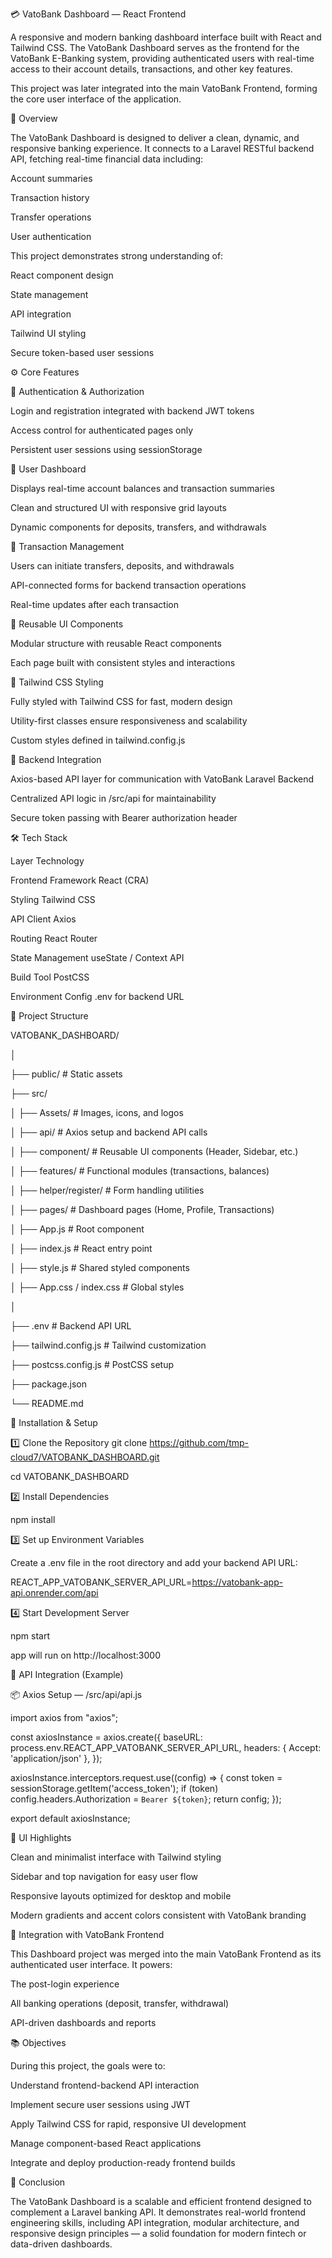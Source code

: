 💳 VatoBank Dashboard — React Frontend

A responsive and modern banking dashboard interface built with React and Tailwind CSS.
The VatoBank Dashboard serves as the frontend for the VatoBank E-Banking system, providing authenticated users with real-time access to their account details, transactions, and other key features.

This project was later integrated into the main VatoBank Frontend, forming the core user interface of the application.

🧠 Overview

The VatoBank Dashboard is designed to deliver a clean, dynamic, and responsive banking experience.
It connects to a Laravel RESTful backend API, fetching real-time financial data including:

Account summaries

Transaction history

Transfer operations

User authentication

This project demonstrates strong understanding of:

React component design

State management

API integration

Tailwind UI styling

Secure token-based user sessions

⚙️ Core Features

🔐 Authentication & Authorization

Login and registration integrated with backend JWT tokens

Access control for authenticated pages only

Persistent user sessions using sessionStorage

💼 User Dashboard

Displays real-time account balances and transaction summaries

Clean and structured UI with responsive grid layouts

Dynamic components for deposits, transfers, and withdrawals

💸 Transaction Management

Users can initiate transfers, deposits, and withdrawals

API-connected forms for backend transaction operations

Real-time updates after each transaction

🧾 Reusable UI Components

Modular structure with reusable React components

Each page built with consistent styles and interactions

🎨 Tailwind CSS Styling

Fully styled with Tailwind CSS for fast, modern design

Utility-first classes ensure responsiveness and scalability

Custom styles defined in tailwind.config.js

🔗 Backend Integration

Axios-based API layer for communication with VatoBank Laravel Backend

Centralized API logic in /src/api for maintainability

Secure token passing with Bearer authorization header

🛠️ Tech Stack

Layer	Technology

Frontend Framework	React (CRA)

Styling	Tailwind CSS

API Client	Axios

Routing	React Router

State Management	useState / Context API

Build Tool	PostCSS

Environment Config	.env for backend URL

📁 Project Structure

VATOBANK_DASHBOARD/

│

├── public/                     # Static assets

├── src/

│   ├── Assets/                 # Images, icons, and logos

│   ├── api/                    # Axios setup and backend API calls

│   ├── component/              # Reusable UI components (Header, Sidebar, etc.)

│   ├── features/               # Functional modules (transactions, balances)

│   ├── helper/register/        # Form handling utilities

│   ├── pages/                  # Dashboard pages (Home, Profile, Transactions)

│   ├── App.js                  # Root component

│   ├── index.js                # React entry point

│   ├── style.js                # Shared styled components

│   ├── App.css / index.css     # Global styles

│

├── .env                        # Backend API URL

├── tailwind.config.js          # Tailwind customization

├── postcss.config.js           # PostCSS setup

├── package.json

└── README.md


🧰 Installation & Setup

1️⃣ Clone the Repository
git clone https://github.com/tmp-cloud7/VATOBANK_DASHBOARD.git

cd VATOBANK_DASHBOARD

2️⃣ Install Dependencies

npm install

3️⃣ Set up Environment Variables

Create a .env file in the root directory and add your backend API URL:

REACT_APP_VATOBANK_SERVER_API_URL=https://vatobank-app-api.onrender.com/api

4️⃣ Start Development Server

npm start


app will run on http://localhost:3000

🔐 API Integration (Example)

📦 Axios Setup — /src/api/api.js

import axios from "axios";

const axiosInstance = axios.create({
  baseURL: process.env.REACT_APP_VATOBANK_SERVER_API_URL,
  headers: { Accept: 'application/json' },
});

axiosInstance.interceptors.request.use((config) => {
  const token = sessionStorage.getItem('access_token');
  if (token) config.headers.Authorization = `Bearer ${token}`;
  return config;
});

export default axiosInstance;

🎨 UI Highlights

Clean and minimalist interface with Tailwind styling

Sidebar and top navigation for easy user flow

Responsive layouts optimized for desktop and mobile

Modern gradients and accent colors consistent with VatoBank branding

🚀 Integration with VatoBank Frontend

This Dashboard project was merged into the main VatoBank Frontend as its authenticated user interface.
It powers:

The post-login experience

All banking operations (deposit, transfer, withdrawal)

API-driven dashboards and reports

📚 Objectives 

During this project, the goals were to:

Understand frontend-backend API interaction

Implement secure user sessions using JWT

Apply Tailwind CSS for rapid, responsive UI development

Manage component-based React applications

Integrate and deploy production-ready frontend builds

🏁 Conclusion

The VatoBank Dashboard is a scalable and efficient frontend designed to complement a Laravel banking API.
It demonstrates real-world frontend engineering skills, including API integration, modular architecture, and responsive design principles — a solid foundation for modern fintech or data-driven dashboards.
